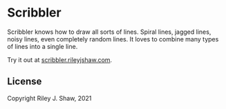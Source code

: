 # Scribbler

Scribbler knows how to draw all sorts of lines. Spiral lines, jagged lines, noisy lines, even completely random lines. It loves to combine many types of lines into a single line.

Try it out at [scribbler.rileyjshaw.com](https://scribbler.rileyjshaw.com).

## License

Copyright Riley J. Shaw, 2021
